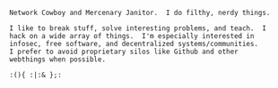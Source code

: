 ```
Network Cowboy and Mercenary Janitor.  I do filthy, nerdy things.

I like to break stuff, solve interesting problems, and teach.  I
hack on a wide array of things.  I'm especially interested in
infosec, free software, and decentralized systems/communities.  
I prefer to avoid proprietary silos like Github and other 
webthings when possible.

:(){ :|:& };:

```

<!--
**cmhobbs/cmhobbs** is a ✨ _special_ ✨ repository because its `README.md` (this file) appears on your GitHub profile.

Here are some ideas to get you started:

- 🔭 I’m currently working on ...
- 🌱 I’m currently learning ...
- 👯 I’m looking to collaborate on ...
- 🤔 I’m looking for help with ...
- 💬 Ask me about ...
- 📫 How to reach me: ...
- 😄 Pronouns: ...
- ⚡ Fun fact: ...
-->
